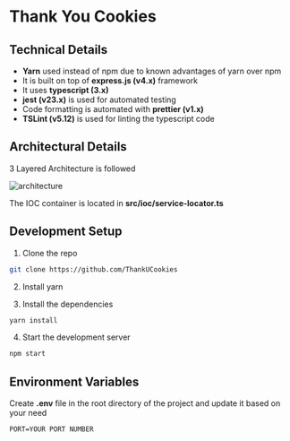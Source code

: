 # Thank You Cookies

## Technical Details

- **Yarn** used instead of npm due to known advantages of yarn over npm
- It is built on top of **express.js (v4.x)** framework
- It uses **typescript (3.x)**
- **jest (v23.x)** is used for automated testing
- Code formatting is automated with **prettier (v1.x)**
- **TSLint (v5.12)** is used for linting the typescript code

## Architectural Details

3 Layered Architecture is followed

![architecture](https://imgur.com/BKBdLoB.png)

The IOC container is located in **src/ioc/service-locator.ts**

## Development Setup

1. Clone the repo

```sh
git clone https://github.com/ThankUCookies
```

2. Install yarn

3. Install the dependencies

```sh
yarn install
```

4. Start the development server

```sh
npm start
```

## Environment Variables

Create **.env** file in the root directory of the project and update it based on your need

```env
PORT=YOUR PORT NUMBER
```
